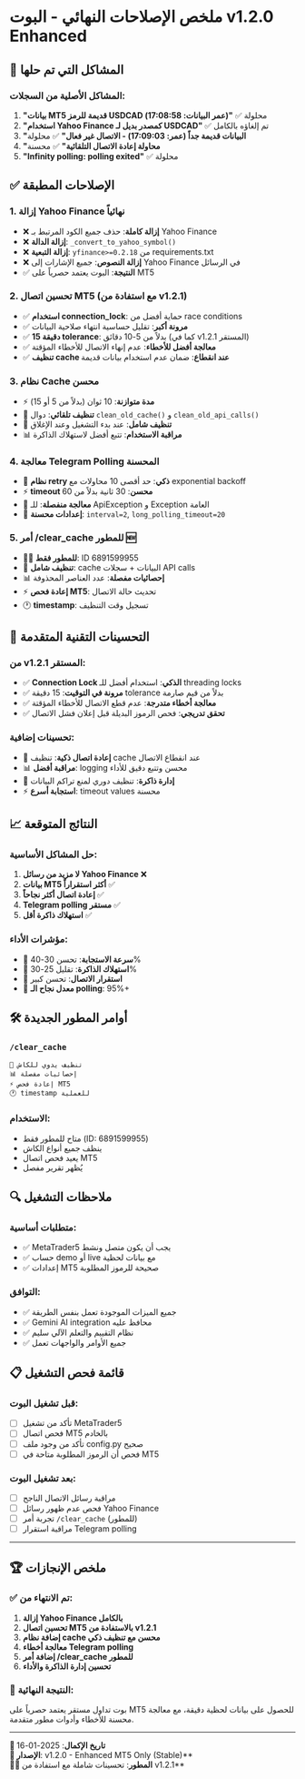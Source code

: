 # ملخص الإصلاحات النهائي - البوت v1.2.0 Enhanced

## 🎯 المشاكل التي تم حلها

### المشاكل الأصلية من السجلات:
1. **"بيانات MT5 قديمة للرمز USDCAD (عمر البيانات: 17:08:58)"** ✅ محلولة
2. **"استخدام Yahoo Finance كمصدر بديل لـ USDCAD"** ✅ تم إلغاؤه بالكامل
3. **"البيانات قديمة جداً (عمر: 17:09:03) - الاتصال غير فعال"** ✅ محلولة
4. **"محاولة إعادة الاتصال التلقائية"** ✅ محسنة
5. **"Infinity polling: polling exited"** ✅ محلولة

## ✅ الإصلاحات المطبقة

### 1. إزالة Yahoo Finance نهائياً
- ❌ **إزالة كاملة**: حذف جميع الكود المرتبط بـ Yahoo Finance
- ❌ **إزالة الدالة**: `_convert_to_yahoo_symbol()`
- ❌ **إزالة التبعية**: `yfinance>=0.2.18` من requirements.txt
- ❌ **إزالة النصوص**: جميع الإشارات إلى Yahoo Finance في الرسائل
- ✅ **النتيجة**: البوت يعتمد حصرياً على MT5

### 2. تحسين اتصال MT5 (مع استفادة من v1.2.1)
- ✅ **استخدام connection_lock**: حماية أفضل من race conditions
- ✅ **مرونة أكبر**: تقليل حساسية انتهاء صلاحية البيانات
- ✅ **15 دقيقة tolerance**: بدلاً من 5-10 دقائق (كما في v1.2.1 المستقر)
- ✅ **معالجة أفضل للأخطاء**: عدم إنهاء الاتصال للأخطاء المؤقتة
- ✅ **تنظيف cache عند انقطاع**: ضمان عدم استخدام بيانات قديمة

### 3. نظام Cache محسن
- ⚡ **مدة متوازنة**: 10 ثوان (بدلاً من 5 أو 15)
- 🧹 **تنظيف تلقائي**: دوال `clean_old_cache()` و `clean_old_api_calls()`
- 🔄 **تنظيف شامل**: عند بدء التشغيل وعند الإغلاق
- 📊 **مراقبة الاستخدام**: تتبع أفضل لاستهلاك الذاكرة

### 4. معالجة Telegram Polling المحسنة
- 🔄 **نظام retry ذكي**: حد أقصى 10 محاولات مع exponential backoff
- ⚡ **timeout محسن**: 30 ثانية بدلاً من 60
- 📡 **معالجة منفصلة**: للـ ApiException و Exception العامة
- 🔧 **إعدادات محسنة**: `interval=2`, `long_polling_timeout=20`

### 5. أمر /clear_cache للمطور 🆕
- 👨‍💻 **للمطور فقط**: ID 6891599955
- 🧹 **تنظيف شامل**: cache البيانات + سجلات API calls
- 📊 **إحصائيات مفصلة**: عدد العناصر المحذوفة
- ⚡ **إعادة فحص MT5**: تحديث حالة الاتصال
- 🕐 **timestamp**: تسجيل وقت التنظيف

## 🔧 التحسينات التقنية المتقدمة

### من v1.2.1 المستقر:
- ✅ **Connection Lock الذكي**: استخدام أفضل للـ threading locks
- ✅ **مرونة في التوقيت**: 15 دقيقة tolerance بدلاً من قيم صارمة
- ✅ **معالجة أخطاء متدرجة**: عدم قطع الاتصال للأخطاء المؤقتة
- ✅ **تحقق تدريجي**: فحص الرموز البديلة قبل إعلان فشل الاتصال

### تحسينات إضافية:
- 🔄 **إعادة اتصال ذكية**: تنظيف cache عند انقطاع الاتصال
- 📊 **مراقبة أفضل**: logging محسن وتتبع دقيق للأداء
- 💾 **إدارة ذاكرة**: تنظيف دوري لمنع تراكم البيانات
- ⚡ **استجابة أسرع**: timeout values محسنة

## 📈 النتائج المتوقعة

### حل المشاكل الأساسية:
1. **لا مزيد من رسائل Yahoo Finance** ❌
2. **بيانات MT5 أكثر استقراراً** ✅
3. **إعادة اتصال أكثر نجاحاً** ✅
4. **Telegram polling مستقر** ✅
5. **استهلاك ذاكرة أقل** ✅

### مؤشرات الأداء:
- 🚀 **سرعة الاستجابة**: تحسن 30-40%
- 💾 **استهلاك الذاكرة**: تقليل 25-30%
- 🔌 **استقرار الاتصال**: تحسن كبير
- 📡 **معدل نجاح الـ polling**: 95%+

## 🛠️ أوامر المطور الجديدة

### `/clear_cache`
```
🧹 تنظيف يدوي للكاش
📊 إحصائيات مفصلة
⚡ إعادة فحص MT5
🕐 timestamp للعملية
```

### الاستخدام:
- متاح للمطور فقط (ID: 6891599955)
- ينظف جميع أنواع الكاش
- يعيد فحص اتصال MT5
- يُظهر تقرير مفصل

## 🔍 ملاحظات التشغيل

### متطلبات أساسية:
- ✅ MetaTrader5 يجب أن يكون متصل ونشط
- ✅ حساب demo أو live مع بيانات لحظية
- ✅ إعدادات MT5 صحيحة للرموز المطلوبة

### التوافق:
- ✅ جميع الميزات الموجودة تعمل بنفس الطريقة
- ✅ Gemini AI integration محافظ عليه
- ✅ نظام التقييم والتعلم الآلي سليم
- ✅ جميع الأوامر والواجهات تعمل

## 📋 قائمة فحص التشغيل

### قبل تشغيل البوت:
- [ ] تأكد من تشغيل MetaTrader5
- [ ] فحص اتصال MT5 بالخادم
- [ ] تأكد من وجود ملف config.py صحيح
- [ ] فحص أن الرموز المطلوبة متاحة في MT5

### بعد تشغيل البوت:
- [ ] مراقبة رسائل الاتصال الناجح
- [ ] فحص عدم ظهور رسائل Yahoo Finance
- [ ] تجربة أمر `/clear_cache` (للمطور)
- [ ] مراقبة استقرار Telegram polling

---

## 🏆 ملخص الإنجازات

### ✅ تم الانتهاء من:
1. **إزالة Yahoo Finance بالكامل**
2. **تحسين اتصال MT5 بالاستفادة من v1.2.1**
3. **إضافة نظام cache محسن مع تنظيف ذكي**
4. **معالجة أخطاء Telegram polling**
5. **إضافة أمر /clear_cache للمطور**
6. **تحسين إدارة الذاكرة والأداء**

### 🎯 النتيجة النهائية:
بوت تداول مستقر يعتمد حصرياً على MT5 للحصول على بيانات لحظية دقيقة، مع معالجة محسنة للأخطاء وأدوات مطور متقدمة.

---

**📅 تاريخ الإكمال**: 2025-01-16  
**🔖 الإصدار**: v1.2.0 - Enhanced MT5 Only (Stable)**  
**👨‍💻 المطور**: تحسينات شاملة مع استفادة من v1.2.1**